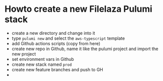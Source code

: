# Howto create a new Filelaza Pulumi stack

* create a new directory and change into it
* type `pulumi new` and select the `aws-typescript` template
* add Github actions scripts (copy from here)
* create new repo in Github, name it like the pulumi project and import the new project
* set environment vars in Github
* create new stack named `prod`
* create new feature branches and push to GH
*
